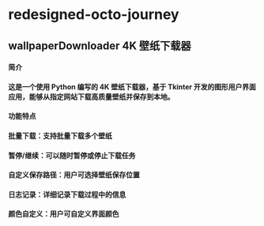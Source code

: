 # redesigned-octo-journey
## wallpaperDownloader 4K 壁纸下载器
#### 简介 
#### 这是一个使用 Python 编写的 4K 壁纸下载器，基于 Tkinter 开发的图形用户界面应用，能够从指定网站下载高质量壁纸并保存到本地。
#### 功能特点
#### 批量下载：支持批量下载多个壁纸
#### 暂停/继续：可以随时暂停或停止下载任务
#### 自定义保存路径：用户可选择壁纸保存位置
#### 日志记录：详细记录下载过程中的信息
#### 颜色自定义：用户可自定义界面颜色
